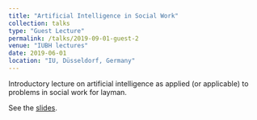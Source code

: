 ```yaml
---
title: "Artificial Intelligence in Social Work"
collection: talks
type: "Guest Lecture"
permalink: /talks/2019-09-01-guest-2
venue: "IUBH lectures"
date: 2019-06-01
location: "IU, Düsseldorf, Germany"
---
```


Introductory lecture on artificial intelligence as applied (or applicable) to problems in social work for layman.

See the <a href="alexander-hagg.github.io/files/Lecture_AI.pdf" target="_blank">slides</a>.